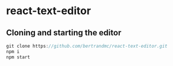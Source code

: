 # react-text-editor

## Cloning and starting the editor
```javascript
git clone https://github.com/bertrandmc/react-text-editor.git
npm i
npm start
```
